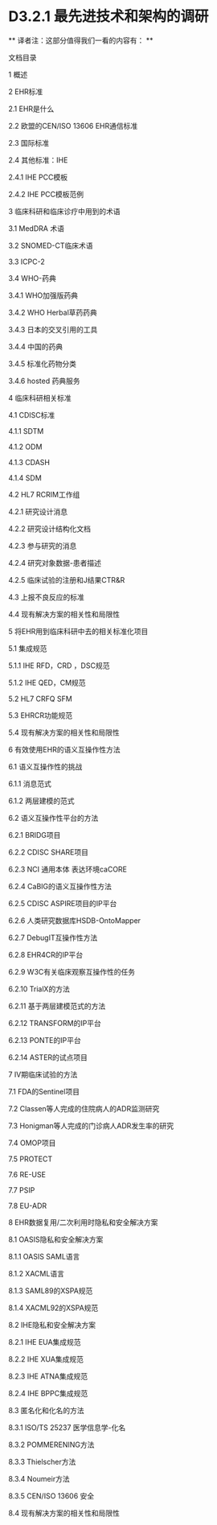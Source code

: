 D3.2.1 最先进技术和架构的调研                                   	
==============

 **  译者注：这部分值得我们一看的内容有： **         

文档目录		
		
1 概述             		

2 EHR标准        	

2.1 EHR是什么          

2.2 欧盟的CEN/ISO 13606 EHR通信标准        

2.3 国际标准        

2.4 其他标准：IHE      

2.4.1 IHE PCC模板         

2.4.2 IHE PCC模板范例                 	

3 临床科研和临床诊疗中用到的术语         

3.1 MedDRA 术语           

3.2 SNOMED-CT临床术语           

3.3  ICPC-2         

3.4 WHO-药典  

3.4.1 WHO加强版药典          

3.4.2 WHO Herbal草药药典            

3.4.3 日本的交叉引用的工具       

3.4.4 中国的药典         

3.4.5 标准化药物分类           

3.4.6 hosted 药典服务       

4 临床科研相关标准      

4.1 CDISC标准         

4.1.1 SDTM      

4.1.2 ODM       

4.1.3 CDASH         

4.1.4 SDM

4.2 HL7 RCRIM工作组        

4.2.1 研究设计消息            

4.2.2 研究设计结构化文档         

4.2.3 参与研究的消息           

4.2.4 研究对象数据-患者描述           

4.2.5 临床试验的注册和J结果CTR&R                   

4.3 上报不良反应的标准           

4.4 现有解决方案的相关性和局限性          

5  将EHR用到临床科研中去的相关标准化项目         

5.1 集成规范            

5.1.1 IHE  RFD，CRD ，DSC规范         

5.1.2 IHE QED，CM规范          

5.2 HL7 CRFQ SFM        

5.3 EHRCR功能规范       

5.4 现有解决方案的相关性和局限性         

6  有效使用EHR的语义互操作性方法         

6.1 语义互操作性的挑战           

6.1.1 消息范式          

6.1.2 两层建模的范式           

6.2 语义互操作性平台的方法       

6.2.1 BRIDG项目       

6.2.2 CDISC SHARE项目         

6.2.3 NCI 通用本体 表达环境caCORE      

6.2.4 CaBIG的语义互操作性方法

6.2.5 CDISC ASPIRE项目的IP平台       

6.2.6 人类研究数据库HSDB-OntoMapper        

6.2.7 DebugIT互操作性方法         

6.2.8 EHR4CR的IP平台           

6.2.9 W3C有关临床观察互操作性的任务              

6.2.10  TrialX的方法               

6.2.11  基于两层建模范式的方法             

6.2.12 TRANSFORM的IP平台               

6.2.13 PONTE的IP平台           

6.2.14 ASTER的试点项目           

7 IV期临床试验的方法            

7.1 FDA的Sentinel项目          

7.2 Classen等人完成的住院病人的ADR监测研究            

7.3 Honigman等人完成的门诊病人ADR发生率的研究          

7.4 OMOP项目            

7.5 PROTECT                    

7.6 RE-USE                  

7.7 PSIP                 

7.8 EU-ADR                   

8 EHR数据复用/二次利用时隐私和安全解决方案               

8.1 OASIS隐私和安全解决方案          

8.1.1 OASIS SAML语言      

8.1.2 XACML语言     

8.1.3 SAML89的XSPA规范         

8.1.4 XACML92的XSPA规范

8.2 IHE隐私和安全解决方案           

8.2.1 IHE EUA集成规范           

8.2.2 IHE XUA集成规范             

8.2.3 IHE ATNA集成规范              

8.2.4 IHE BPPC集成规范          

8.3 匿名化和化名的方法           

8.3.1  ISO/TS 25237 医学信息学-化名            

8.3.2  POMMERENING方法            

8.3.3 Thielscher方法          

8.3.4 Noumeir方法         

8.3.5 CEN/ISO 13606 安全          

8.4 现有解决方案的相关性和局限性





		

